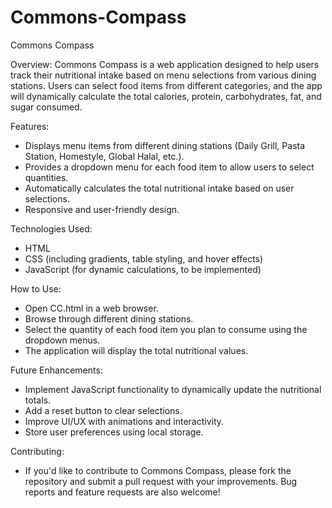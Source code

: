 # Commons-Compass
Commons Compass

Overview:
Commons Compass is a web application designed to help users track their nutritional intake based on menu selections from various dining stations. Users can select food items from different categories, and the app will dynamically calculate the total calories, protein, carbohydrates, fat, and sugar consumed.

Features:
  - Displays menu items from different dining stations (Daily Grill, Pasta Station, Homestyle,      Global Halal, etc.).
  - Provides a dropdown menu for each food item to allow users to select quantities.
  - Automatically calculates the total nutritional intake based on user selections.
  - Responsive and user-friendly design.

Technologies Used:
  - HTML
  - CSS (including gradients, table styling, and hover effects)
  - JavaScript (for dynamic calculations, to be implemented)

How to Use:
  - Open CC.html in a web browser.
  - Browse through different dining stations.
  - Select the quantity of each food item you plan to consume using the dropdown menus.
  - The application will display the total nutritional values.

Future Enhancements:
  - Implement JavaScript functionality to dynamically update the nutritional totals.
  - Add a reset button to clear selections.
  - Improve UI/UX with animations and interactivity.
  - Store user preferences using local storage.

Contributing:
  - If you'd like to contribute to Commons Compass, please fork the repository and submit a         pull request with your improvements. Bug reports and feature requests are also welcome!

